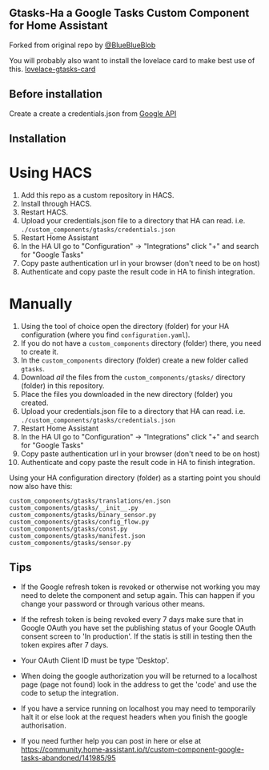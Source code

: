 ## Gtasks-Ha a Google Tasks Custom Component for Home Assistant
Forked from original repo by [@BlueBlueBlob](https://github.com/blueblueblob)

You will probably also want to install the lovelace card to make best use of this. [lovelace-gtasks-card](https://github.com/myntath/lovelace-gtasks-card)

## Before installation
Create a create a credentials.json from [Google API](https://console.developers.google.com/apis/credentials)

## Installation

# Using HACS

1. Add this repo as a custom repository in HACS.
2. Install through HACS.
3. Restart HACS.
4. Upload your credentials.json file to a directory that HA can read. i.e. `./custom_components/gtasks/credentials.json` 
5. Restart Home Assistant
6. In the HA UI go to "Configuration" -> "Integrations" click "+" and search for "Google Tasks"
7. Copy paste authentication url in your browser (don't need to be on host)
8. Authenticate and copy paste the result code in HA to finish integration.

# Manually

1. Using the tool of choice open the directory (folder) for your HA configuration (where you find `configuration.yaml`).
2. If you do not have a `custom_components` directory (folder) there, you need to create it.
3. In the `custom_components` directory (folder) create a new folder called `gtasks`.
4. Download _all_ the files from the `custom_components/gtasks/` directory (folder) in this repository.
5. Place the files you downloaded in the new directory (folder) you created.
6. Upload your credentials.json file to a directory that HA can read. i.e. `./custom_components/gtasks/credentials.json` 
7. Restart Home Assistant
8. In the HA UI go to "Configuration" -> "Integrations" click "+" and search for "Google Tasks"
9. Copy paste authentication url in your browser (don't need to be on host)
10. Authenticate and copy paste the result code in HA to finish integration.

Using your HA configuration directory (folder) as a starting point you should now also have this:

```text
custom_components/gtasks/translations/en.json
custom_components/gtasks/__init__.py
custom_components/gtasks/binary_sensor.py
custom_components/gtasks/config_flow.py
custom_components/gtasks/const.py
custom_components/gtasks/manifest.json
custom_components/gtasks/sensor.py
```


## Tips

- If the Google refresh token is revoked or otherwise not working you may need to delete the component and setup again. This can happen if you change your password or through various other means.

- If the refresh token is being revoked every 7 days make sure that in Google OAuth you have set the publishing status of your Google OAuth consent screen to 'In production'.
If the statis is still in testing then the token expires after 7 days.

- Your OAuth Client ID must be type 'Desktop'.

- When doing the google authorization you will be returned to a localhost page (page not found) look in the address to get the 'code' and
use the code to setup the integration. 
 
- If you have a service running on localhost you may need to temporarily halt it or else look at the request headers when you finish the google authorisation.

- If you need further help you can post in here or else at https://community.home-assistant.io/t/custom-component-google-tasks-abandoned/141985/95
